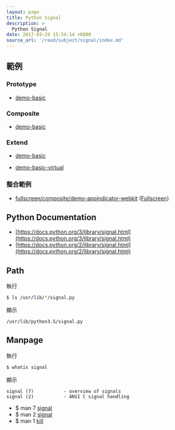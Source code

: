```yaml
---
layout: page
title: Python Signal
description: >
  Python Signal
date: 2017-03-29 15:54:14 +0800
source_url: '/read/subject/signal/index.md'
---
```


## 範例

### Prototype

* [demo-basic](https://github.com/foreachsam/book-lang-python/blob/gh-pages/example/subject/signal/prototype/demo-basic/main.py)

### Composite

* [demo-basic](https://github.com/foreachsam/book-lang-python/blob/gh-pages/example/subject/signal/composite/demo-basic/main.py)


### Extend

* [demo-basic](https://github.com/foreachsam/book-lang-python/blob/gh-pages/example/subject/signal/extend/demo-basic/main.py)

* [demo-basic-virtual](https://github.com/foreachsam/book-lang-python/blob/gh-pages/example/subject/signal/extend/demo-basic-virtual/main.py)


### 整合範例

* [fullscreen/composite/demo-appindicator-webkit](https://github.com/foreachsam/book-lang-python/blob/gh-pages/example/subject/fullscreen/composite/demo-appindicator-webkit/main.py) ([Fullscreen](https://foreachsam.github.io/book-lang-python/read/subject/fullscreen/))

## Python Documentation

* [https://docs.python.org/3/library/signal.html](https://docs.python.org/3/library/signal.html)
* [https://docs.python.org/2/library/signal.html](https://docs.python.org/2/library/signal.html)


## Path

執行

``` sh
$ ls /usr/lib/*/signal.py
```

顯示

```
/usr/lib/python3.5/signal.py
```

## Manpage

執行

``` sh
$ whatis signal
```

顯示

```
signal (7)           - overview of signals
signal (2)           - ANSI C signal handling
```

* $ man 7 [signal](http://manpages.ubuntu.com/manpages/xenial/en/man7/signal.7.html)
* $ man 2 [signal](http://manpages.ubuntu.com/manpages/xenial/en/man2/signal.2.html)
* $ man 1 [kill](http://manpages.ubuntu.com/manpages/xenial/en/man1/kill.1.html)
